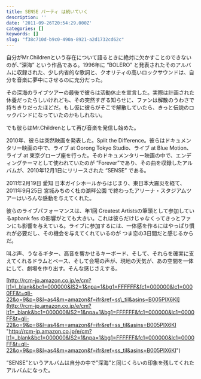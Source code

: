 ```yaml
---
title: SENSE パーティ は続いていく
description: ''
date: '2011-09-26T20:54:29.000Z'
categories: []
keywords: []
slug: "f38c710d-b9c0-490a-8921-a2d1732cd62c"
---
```

自分がMr.Childrenという存在について語るときに絶対に欠かすことのできないのが、”深海” という作品である。1996年に “BOLERO” と発表されたそのアルバムに収録された、少し内省的な歌詞と、クオリティの高いロックサウンドは、自分を音楽に夢中にさせるのに充分だった。

その深海のライブツアーの最後で彼らは活動休止を宣言した。実際は計画された休養だったらしいけれども、その突然すぎる知らせに、ファンは解散のうわさで持ちきりだったほどだ。もし仮に彼らがそこで解散していたら、きっと伝説のロックバンドになっていたのかもしれない。

でも彼らはMr.Childrenとして再び音楽を発信し始めた。

2010年、彼らは突然映画を発表した。Split the Difference。彼らはドキュメンタリー映画の中で、ライブ at Oorong Tokyo Studio、ライブ at Blue Motion、ライブ at 東京グローブ座を行った。そのドキュメンタリー映画の中で、エンディングテーマとして使われていたのが “Forever”であり、その曲を収録したアルバムが、2010年12月1日にリリースされた “SENSE” である。

2011年2月19日 愛知 日本ガイシホールからはじまり、東日本大震災を経て、2011年9月25日 宮城みちのく杜の湖畔公園 で終わったアリーナ・スタジアムツアーはいろんな感動を与えてくれた。

彼らのライブパフォーマンスは、年1回 Greatest Artistsの筆頭として参加しているapbank fes の影響がとても大きい。これは彼らだけじゃなくってきっとファンにも影響を与えている。ライブに参加するには、一体感を作るにはやっぱり慣れが必要だし、その機会を与えてくれているのが つま恋の3日間だと感じるからだ。

叫ぶ声、うなるギター、高音を響かせるキーボード、そして、それらを確実に支えてくれるドラムとベース、そして会場の声が、現地の天気が、あの空間を一体にして、劇場を作り出す。そんな感じさえする。

[http://rcm-jp.amazon.co.jp/e/cm?lt1=\_blank&bc1=000000&IS2=1&npa=1&bg1=FFFFFF&fc1=000000&lc1=0000FF&t=qli-22&o=9&p=8&l=as4&m=amazon&f=ifr&ref=ss\_til&asins=B005PIX6KI](http://rcm-jp.amazon.co.jp/e/cm?lt1=_blank&bc1=000000&IS2=1&npa=1&bg1=FFFFFF&fc1=000000&lc1=0000FF&t=qli-22&o=9&p=8&l=as4&m=amazon&f=ifr&ref=ss_til&asins=B005PIX6KI "http://rcm-jp.amazon.co.jp/e/cm?lt1=_blank&bc1=000000&IS2=1&npa=1&bg1=FFFFFF&fc1=000000&lc1=0000FF&t=qli-22&o=9&p=8&l=as4&m=amazon&f=ifr&ref=ss_til&asins=B005PIX6KI")

“SENSE”というアルバムは自分の中で”深海”と同じくらいの印象を残してくれたアルバムになった。